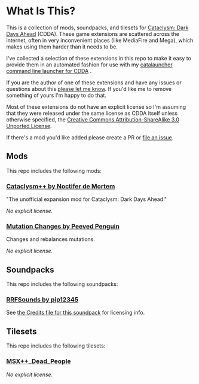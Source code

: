 # What Is This?

This is a collection of mods, soundpacks, and tilesets for [Cataclysm: Dark
Days Ahead](https://github.com/CleverRaven/Cataclysm-DDA/) (CDDA). These game
extensions are scattered across the internet, often in very inconvenient
places (like MediaFire and Mega), which makes using them harder than it needs
to be.

I've collected a selection of these extensions in this repo to make it easy to
provide them in an automated fashion for use with my [catalauncher command
line launcher for CDDA](https://github.com/houseabsolute/catalauncher) .

If you are the author of one of these extensions and have any issues or
questions about this [please let me know](mailto:autarch@urth.org). If you'd
like me to remove something of yours I'm happy to do that.

Most of these extensions do not have an explicit license so I'm assuming that
they were released under the same license as CDDA itself unless otherwise
specified, the [Creative Commons Attribution-ShareAlike 3.0 Unported
License](http://creativecommons.org/licenses/by-sa/3.0/).

If there's a mod you'd like added please create a PR or [file an
issue](https://github.com/houseabsolute/cataclysm-extras-collection/issues).

## Mods

This repo includes the following mods:

### [Cataclysm++ by Noctifer de Mortem](https://github.com/Noctifer-de-Mortem/nocts_cata_mod)

"The unofficial expansion mod for Cataclysm: Dark Days Ahead."

*No explicit license.*

### [Mutation Changes by Peeved Penguin](https://discourse.cataclysmdda.org/t/mutation-changes-mod/12362)

Changes and rebalances mutations.

*No explicit license.*

## Soundpacks

This repo includes the following soundpacks:

### [RRFSounds by pip12345](https://discourse.cataclysmdda.org/t/ambient-sounds/9710/201)

See [the Credits file for this
soundpack](https://github.com/houseabsolute/cataclysm-extras-collection/blob/master/soundpacks/RRFSounds/data/sound/RRFSounds/Credits)
for licensing info.

## Tilesets

This repo includes the following tilesets:

### [MSX++_Dead_People](https://github.com/chaosvolt/Cata-MSX-DeadPeopleTileset-Backup)

*No explicit license.*
